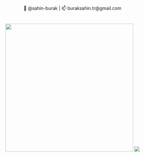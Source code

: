 <p align="center">
👋 @sahin-burak | 📫 buraksahin.tr@gmail.com
<br><br><br>
  <img src="https://www.dijitalplatform.org/images/intro-image.png" width="400">
  <img src="https://github-readme-stats.vercel.app/api/top-langs/?username=buraksahin&&theme=dark&layout=compact">
<br><br><br>
</p>
